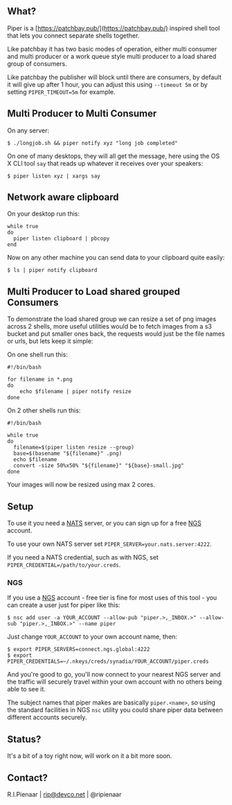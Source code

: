 ## What?

Piper is a [https://patchbay.pub/](https://patchbay.pub/) inspired shell tool that lets you connect separate shells together.

Like patchbay it has two basic modes of operation, either multi consumer and multi producer or a work queue style multi producer to a load shared group of consumers.

Like patchbay the publisher will block until there are consumers, by default it will give up after 1 hour, you can adjust this using `--timeout 5m` or by setting `PIPER_TIMEOUT=5m` for example.

## Multi Producer to Multi Consumer

On any server:

```
$ ./longjob.sh && piper notify xyz "long job completed"
```

On one of many desktops, they will all get the message, here using the OS X CLI tool `say` that reads up whatever it receives over your speakers:

```
$ piper listen xyz | xargs say
```

## Network aware clipboard

On your desktop run this:

```
while true
do
  piper listen clipboard | pbcopy
end
```

Now on any other machine you can send data to your clipboard quite easily:

```
$ ls | piper notify clipboard
```

## Multi Producer to Load shared grouped Consumers

To demonstrate the load shared group we can resize a set of png images across 2 shells, more useful utilities would be to fetch images from a s3 bucket and put smaller ones back, the requests would just be the file names or urls, but lets keep it simple:

On one shell run this:

```
#!/bin/bash

for filename in *.png
do
    echo $filename | piper notify resize
done
```

On 2 other shells run this:

```
#!/bin/bash

while true
do
  filename=$(piper listen resize --group)
  base=$(basename "${filename}" .png)
  echo $filename
  convert -size 50%x50% "${filename}" "${base}-small.jpg"
done
```

Your images will now be resized using max 2 cores.

## Setup

To use it you need a [NATS](https://nats.io) server, or you can sign up for a free [NGS](https://synadia.com/ngs) account.

To use your own NATS server set `PIPER_SERVER=your.nats.server:4222`.

If you need a NATS credential, such as with NGS, set `PIPER_CREDENTIAL=/path/to/your.creds`.

### NGS

If you use a [NGS](https://synadia.com/ngs) account - free tier is fine for most uses of this tool - you can create a user just for piper like this:

```
$ nsc add user -a YOUR_ACCOUNT --allow-pub "piper.>,_INBOX.>" --allow-sub "piper.>,_INBOX.>" --name piper
```

Just change `YOUR_ACCOUNT` to your own account name, then:

```
$ export PIPER_SERVERS=connect.ngs.global:4222
$ export PIPER_CREDENTIALS=~/.nkeys/creds/synadia/YOUR_ACCOUNT/piper.creds
```

And you're good to go, you'll now connect to your nearest NGS server and the traffic will securely travel within your own account with no others being able to see it.

The subject names that piper makes are basically `piper.<name>`, so using the standard facilities in NGS `nsc` utility you could share piper data between different accounts securely.

## Status?

It's a bit of a toy right now, will work on it a bit more soon.

## Contact?

R.I.Pienaar | rip@devco.net | @ripienaar